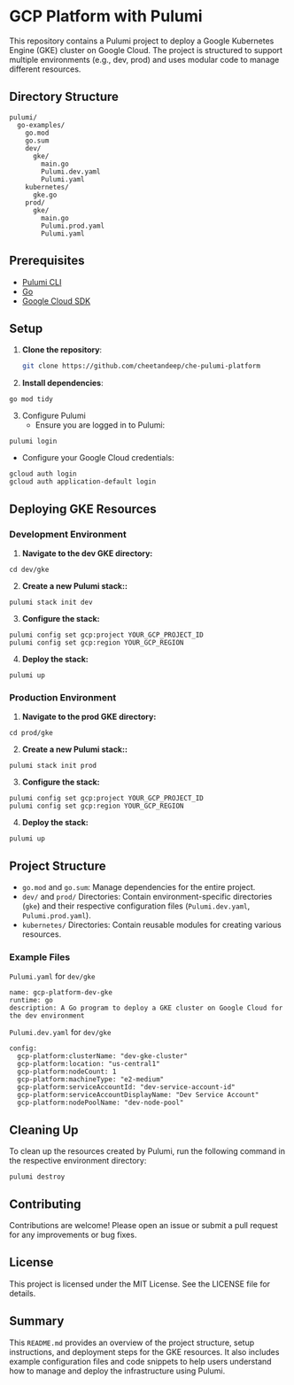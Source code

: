 # GCP Platform with Pulumi

This repository contains a Pulumi project to deploy a Google Kubernetes Engine (GKE) cluster on Google Cloud. The project is structured to support multiple environments (e.g., dev, prod) and uses modular code to manage different resources.

## Directory Structure

```
pulumi/
  go-examples/
    go.mod
    go.sum
    dev/
      gke/
        main.go
        Pulumi.dev.yaml
        Pulumi.yaml
    kubernetes/
      gke.go
    prod/
      gke/
        main.go
        Pulumi.prod.yaml
        Pulumi.yaml
```


## Prerequisites

- [Pulumi CLI](https://www.pulumi.com/docs/get-started/install/)
- [Go](https://golang.org/doc/install)
- [Google Cloud SDK](https://cloud.google.com/sdk/docs/install)

## Setup

1. **Clone the repository**:
   ```sh
   git clone https://github.com/cheetandeep/che-pulumi-platform

2. **Install dependencies**:
```
go mod tidy
```

3. Configure Pulumi
   * Ensure you are logged in to Pulumi:
```
pulumi login
``` 
   * Configure your Google Cloud credentials:
  
```
gcloud auth login
gcloud auth application-default login
```

## Deploying GKE Resources

### Development Environment

1. **Navigate to the dev GKE directory:**
```
cd dev/gke
```

2. **Create a new Pulumi stack::**
```
pulumi stack init dev
```

3. **Configure the stack:**
```
pulumi config set gcp:project YOUR_GCP_PROJECT_ID
pulumi config set gcp:region YOUR_GCP_REGION
```

4. **Deploy the stack:**
```
pulumi up
```

### Production Environment

1. **Navigate to the prod GKE directory:**
```
cd prod/gke
```

2. **Create a new Pulumi stack::**
```
pulumi stack init prod
```

3. **Configure the stack:**
```
pulumi config set gcp:project YOUR_GCP_PROJECT_ID
pulumi config set gcp:region YOUR_GCP_REGION
```

4. **Deploy the stack:**
```
pulumi up
```

## Project Structure
* `go.mod` and `go.sum`: Manage dependencies for the entire project.
* `dev/` and `prod/` Directories: Contain environment-specific directories (`gke`) and their respective configuration files (`Pulumi.dev.yaml`, `Pulumi.prod.yaml`).
* `kubernetes/` Directories: Contain reusable modules for creating various resources.

### Example Files
`Pulumi.yaml` for `dev/gke`

```
name: gcp-platform-dev-gke
runtime: go
description: A Go program to deploy a GKE cluster on Google Cloud for the dev environment
```

`Pulumi.dev.yaml` for `dev/gke`
```
config:
  gcp-platform:clusterName: "dev-gke-cluster"
  gcp-platform:location: "us-central1"
  gcp-platform:nodeCount: 1
  gcp-platform:machineType: "e2-medium"
  gcp-platform:serviceAccountId: "dev-service-account-id"
  gcp-platform:serviceAccountDisplayName: "Dev Service Account"
  gcp-platform:nodePoolName: "dev-node-pool"
```
## Cleaning Up
To clean up the resources created by Pulumi, run the following command in the respective environment directory:

```
pulumi destroy
```

## Contributing
Contributions are welcome! Please open an issue or submit a pull request for any improvements or bug fixes.

## License
This project is licensed under the MIT License. See the LICENSE file for details.

## Summary

This `README.md` provides an overview of the project structure, setup instructions, and deployment steps for the GKE resources. It also includes example configuration files and code snippets to help users understand how to manage and deploy the infrastructure using Pulumi.
